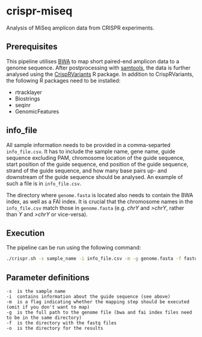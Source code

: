 # crispr-miseq
Analysis of MiSeq amplicon data from CRISPR experiments.

## Prerequisites 

This pipeline utilises [BWA](http://bio-bwa.sourceforge.net/) to map short paired-end amplicon data to a genome sequence. After postprocessing with [samtools](http://samtools.sourceforge.net/), the data is further analysed using the [CrispRVariants](https://bioconductor.org/packages/release/bioc/html/CrispRVariants.html) R package. In addition to CrispRVariants, the following R packages need to be installed:

* rtracklayer
* Biostrings
* seqinr
* GenomicFeatures

## info_file

All sample information needs to be provided in a comma-separted `info_file.csv`. It has to include the sample name, gene name, guide sequence excluding PAM, chromosome location of the guide sequence, start position of the guide sequence, end position of the guide sequence, strand of the guide sequence, and how many base pairs up- and downstream of the guide sequence should be analysed. An example of such a file is in `info_file.csv`. 

The directory where `genome.fasta` is located also needs to contain the BWA index, as well as a FAI index.
It is crucial that the chromosome names in the `info_file.csv` match those in `genome.fasta` (e.g. _chrY_ and _>chrY_, rather than _Y_ and _>chrY_ or vice-versa). 

## Execution

The pipeline can be run using the following command: 
```sh
./crispr.sh -s sample_name -i info_file.csv -m -g genome.fasta -f fastqDir -o outDir
```

## Parameter definitions
```
-s	is the sample name
-i	contains information about the guide sequence (see above)
-m	is a flag indicating whether the mapping step should be executed (omit if you don't want to map)
-g	is the full path to the genome file (bwa and fai index files need to be in the same directory)
-f	is the directory with the fastq files
-o	is the directory for the results
```

